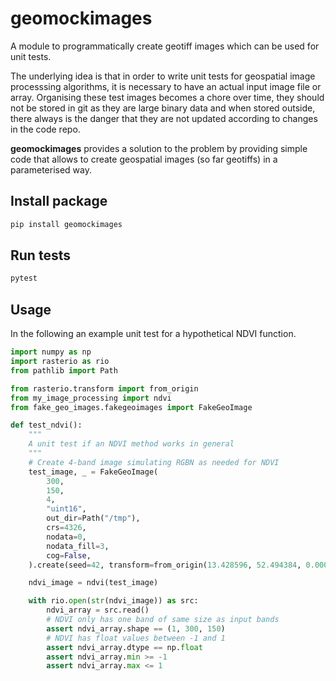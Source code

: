 # geomockimages

A module to programmatically create geotiff images which can be used for unit tests.

The underlying idea is that in order to write unit tests for geospatial image processsing algorithms,
it is necessary to have an actual input image file or array. Organising these test images becomes a chore over time,
they should not be stored in git as they are large binary data and when stored outside, there always
is the danger that they are not updated according to changes in the code repo.

**geomockimages** provides a solution to the problem by providing simple code that allows to create
geospatial images (so far geotiffs) in a parameterised way.

## Install package
```bash
pip install geomockimages
```

## Run tests
```bash
pytest
```

## Usage

In the following an example unit test for a hypothetical NDVI function.

```python
import numpy as np
import rasterio as rio
from pathlib import Path

from rasterio.transform import from_origin
from my_image_processing import ndvi
from fake_geo_images.fakegeoimages import FakeGeoImage

def test_ndvi():
    """
    A unit test if an NDVI method works in general
    """
    # Create 4-band image simulating RGBN as needed for NDVI
    test_image, _ = FakeGeoImage(
        300,
        150,
        4,
        "uint16",
        out_dir=Path("/tmp"),
        crs=4326,
        nodata=0,
        nodata_fill=3,
        cog=False,
    ).create(seed=42, transform=from_origin(13.428596, 52.494384, 0.000006, 0.000006))

    ndvi_image = ndvi(test_image)

    with rio.open(str(ndvi_image)) as src:
        ndvi_array = src.read()
        # NDVI only has one band of same size as input bands
        assert ndvi_array.shape == (1, 300, 150)
        # NDVI has float values between -1 and 1
        assert ndvi_array.dtype == np.float
        assert ndvi_array.min >= -1
        assert ndvi_array.max <= 1

```
